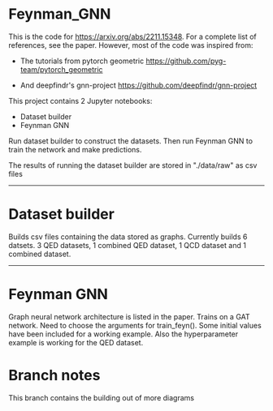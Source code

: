 # Feynman_GNN
This is the code for https://arxiv.org/abs/2211.15348. For a complete list of references, see the paper. However, most of the code was inspired from:

* The tutorials from pytorch geometric
https://github.com/pyg-team/pytorch_geometric

* And deepfindr's gnn-project
https://github.com/deepfindr/gnn-project

This project contains 2 Jupyter notebooks:

* Dataset builder
* Feynman GNN

Run dataset builder to construct the datasets. Then run Feynman GNN to train the network and make predictions. 

The results of running the dataset builder are stored in "./data/raw" as csv files

---

# Dataset builder
Builds csv files containing the data stored as graphs. Currently builds 6 datsets. 3 QED datasets, 1 combined QED dataset, 1 QCD dataset and 1 combined dataset.

---

# Feynman GNN
Graph neural network architecture is listed in the paper. Trains on a GAT network. Need to choose the arguments for train_feyn(). Some initial values have been included for a working example. Also the hyperparameter example is working for the QED dataset. 


# Branch notes
This branch contains the building out of more diagrams